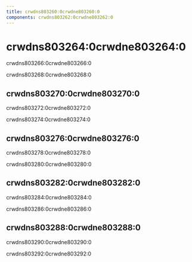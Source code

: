 ```yaml
---
title: crwdns803260:0crwdne803260:0
components: crwdns803262:0crwdne803262:0
---
```

# crwdns803264:0crwdne803264:0

<p class="description">crwdns803266:0crwdne803266:0</p>

crwdns803268:0crwdne803268:0

## crwdns803270:0crwdne803270:0

crwdns803272:0crwdne803272:0

crwdns803274:0crwdne803274:0

## crwdns803276:0crwdne803276:0

crwdns803278:0crwdne803278:0

crwdns803280:0crwdne803280:0

## crwdns803282:0crwdne803282:0

crwdns803284:0crwdne803284:0

crwdns803286:0crwdne803286:0

## crwdns803288:0crwdne803288:0

crwdns803290:0crwdne803290:0

crwdns803292:0crwdne803292:0